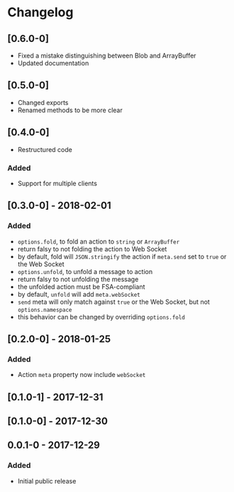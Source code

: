 # Changelog

## [0.6.0-0]

* Fixed a mistake distinguishing between Blob and ArrayBuffer
* Updated documentation

## [0.5.0-0]

* Changed exports
* Renamed methods to be more clear

## [0.4.0-0]

* Restructured code

### Added

* Support for multiple clients

## [0.3.0-0] - 2018-02-01

### Added

* `options.fold`, to fold an action to `string` or `ArrayBuffer`
* return falsy to not folding the action to Web Socket
* by default, fold will `JSON.stringify` the action if `meta.send` set to `true` or the Web Socket
* `options.unfold`, to unfold a message to action
* return falsy to not unfolding the message
* the unfolded action must be FSA-compliant
* by default, `unfold` will add `meta.webSocket`
* `send` meta will only match against `true` or the Web Socket, but not `options.namespace`
* this behavior can be changed by overriding `options.fold`

## [0.2.0-0] - 2018-01-25

### Added

* Action `meta` property now include `webSocket`

## [0.1.0-1] - 2017-12-31

## [0.1.0-0] - 2017-12-30

## 0.0.1-0 - 2017-12-29

### Added

* Initial public release
